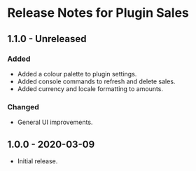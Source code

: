 # Release Notes for Plugin Sales
 
## 1.1.0 - Unreleased
### Added
- Added a colour palette to plugin settings.
- Added console commands to refresh and delete sales.
- Added currency and locale formatting to amounts.

### Changed
- General UI improvements.

## 1.0.0 - 2020-03-09
- Initial release.
